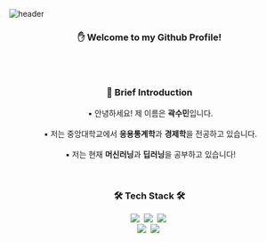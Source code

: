 ![header](https://capsule-render.vercel.app/api?type=waving&text=Sumin%20Kwak&height=200&color=5BFFB0&fontColor=ffffff&fontSize=60)

<h3 align="center"> ✋ Welcome to my Github Profile! </h3>

</br>
</br>

<h3 align="center"> 📣 Brief Introduction </h3>
<p align="center">
  &nbsp;▪ 안녕하세요! 제 이름은 <b>곽수민</b>입니다. </br></br>
  &nbsp;▪ 저는 중앙대학교에서 <b>응용통계학</b>과 <b>경제학</b>을 전공하고 있습니다.</br></br>
  &nbsp;▪ 저는 현재 <b>머신러닝</b>과 <b>딥러닝</b>을 공부하고 있습니다! </br>

</p>

</br>



<h3 align="center">🛠 Tech Stack 🛠</h3>
<p align="center">
  <img src="https://img.shields.io/badge/Python-3766AB?style=flat-square&logo=Python&logoColor=white"/></a>&nbsp
  <img src="https://img.shields.io/badge/Mysql-E6B91E?style=flat-square&logo=MySql&logoColor=white"/></a>&nbsp 
  <img src="https://img.shields.io/badge/R-232F3E?style=flat-square&logo=R&logoColor=white"/></a>&nbsp 
  <br>
  <img src="https://img.shields.io/badge/SPSS-2496ED?style=flat-square&"/></a>&nbsp 
  <img src="https://img.shields.io/badge/SAS-D24939?style=flat-square&"/></a>&nbsp 
